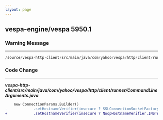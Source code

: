 ```yaml
---
layout: page
---
```

## vespa-engine/vespa 5950.1

### Warning Message

---------------------

```java
/source/vespa-http-client/src/main/java/com/yahoo/vespa/http/client/runner/CommandLineArguments.java:[211,91] ALLOW_ALL_HOSTNAME_VERIFIER in org.apache.http.conn.ssl.SSLConnectionSocketFactory has been deprecated
```

### Code Change

---------------------

***vespa-http-client/src/main/java/com/yahoo/vespa/http/client/runner/CommandLineArguments.java***

```diff
    new ConnectionParams.Builder()
-            .setHostnameVerifier(insecure ? SSLConnectionSocketFactory.ALLOW_ALL_HOSTNAME_VERIFIER :
+            .setHostnameVerifier(insecure ? NoopHostnameVerifier.INSTANCE :
```